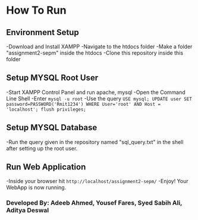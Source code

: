 # How To Run

## Environment Setup
-Download and Install XAMPP
-Navigate to the htdocs folder
-Make a folder "assignment2-sepm" inside the htdocs
-Clone this repository inside this folder

## Setup MYSQL Root User
-Start XAMPP Control Panel and run apache, mysql
-Open the Command Line Shell
-Enter `mysql -u root`
-Use the query `USE mysql; UPDATE user SET password=PASSWORD('Rmit1234') WHERE User='root' AND Host = 'localhost'; flush privileges;`

## Setup MYSQL Database
-Run the query given in the repository named "sql_query.txt" in the shell after setting up the root user.
 
## Run Web Application
-Inside your browser hit `http://localhost/assignment2-sepm/`
-Enjoy! Your WebApp is now running.

### Developed By: Adeeb Ahmed, Yousef Fares, Syed Sabih Ali, Aditya Deswal

